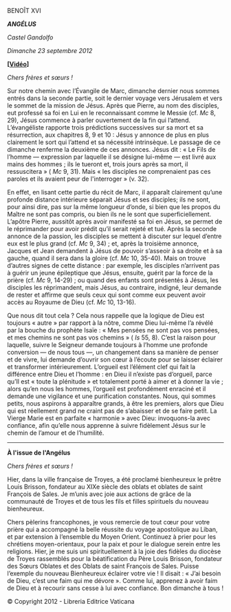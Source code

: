 BENOÎT XVI

***ANGÉLUS***

*Castel Gandolfo*

*Dimanche 23 septembre 2012*

**\[****[Vidéo](https://www.youtube.com/watch?v=OrCDWG2KoXg&list=PLC9tK3J1RlaZGkT-qS3F021VSzUv-YuwO&index=23&ab_channel=TheVatican-Archive)****\]**

*Chers frères et sœurs !*

Sur notre chemin avec l’Évangile de Marc, dimanche dernier nous sommes entrés dans la seconde partie, soit le dernier voyage vers Jérusalem et vers le sommet de la mission de Jésus. Après que Pierre, au nom des disciples, eut professé sa foi en Lui en le reconnaissant comme le Messie (cf. *Mc* 8, 29), Jésus commence à parler ouvertement de la fin qui l’attend. L’évangéliste rapporte trois prédictions successives sur sa mort et sa résurrection, aux chapitres 8, 9 et 10 : Jésus y annonce de plus en plus clairement le sort qui l’attend et sa nécessité intrinsèque. Le passage de ce dimanche renferme la deuxième de ces annonces. Jésus dit : « Le Fils de l’homme — expression par laquelle il se désigne lui-même — est livré aux mains des hommes ; ils le tueront et, trois jours après sa mort, il ressuscitera » ( *Mc* 9, 31). Mais « les disciples ne comprenaient pas ces paroles et ils avaient peur de l'interroger » (v. 32).

En effet, en lisant cette partie du récit de Marc, il apparaît clairement qu’une profonde distance intérieure séparait Jésus et ses disciples; ils ne sont, pour ainsi dire, pas sur la même longueur d’onde, si bien que les propos du Maître ne sont pas compris, ou bien ils ne le sont que superficiellement. L’apôtre Pierre, aussitôt après avoir manifesté sa foi en Jésus, se permet de le réprimander pour avoir prédit qu’il serait rejeté et tué. Après la seconde annonce de la passion, les disciples se mettent à discuter sur lequel d’entre eux est le plus grand (cf. *Mc* 9, 34) ; et, après la troisième annonce, Jacques et Jean demandent à Jésus de pouvoir s’asseoir à sa droite et à sa gauche, quand il sera dans la gloire (cf. *Mc* 10, 35-40). Mais on trouve d’autres signes de cette distance : par exemple, les disciples n’arrivent pas à guérir un jeune épileptique que Jésus, ensuite, guérit par la force de la prière (cf. *Mc* 9, 14-29) ; ou quand des enfants sont présentés à Jésus, les disciples les réprimandent, mais Jésus, au contraire, indigné, leur demande de rester et affirme que seuls ceux qui sont comme eux peuvent avoir accès au Royaume de Dieu (cf. *Mc* 10, 13-16).

Que nous dit tout cela ? Cela nous rappelle que la logique de Dieu est toujours « autre » par rapport à la nôtre, comme Dieu lui-même l’a révélé par la bouche du prophète Isaïe : « Mes pensées ne sont pas vos pensées, et mes chemins ne sont pas vos chemins » ( *Is* 55, 8). C’est la raison pour laquelle, suivre le Seigneur demande toujours à l’homme une profonde conversion — de nous tous —, un changement dans sa manière de penser et de vivre, lui demande d’ouvrir son cœur à l’écoute pour se laisser éclairer et transformer intérieurement. L’orgueil est l’élément clef qui fait la différence entre Dieu et l’homme : en Dieu il n’existe pas d’orgueil, parce qu’Il est « toute la plénitude » et totalement porté à aimer et à donner la vie ; alors qu’en nous les hommes, l’orgueil est profondément enraciné et il demande une vigilance et une purification constantes. Nous, qui sommes petits, nous aspirons à apparaître grands, à être les premiers, alors que Dieu qui est réellement grand ne craint pas de s’abaisser et de se faire petit. La Vierge Marie est en parfaite « harmonie » avec Dieu: invoquons-la avec confiance, afin qu’elle nous apprenne à suivre fidèlement Jésus sur le chemin de l’amour et de l’humilité.

* * *

**À l'issue de l'Angélus**

*Chers frères et sœurs !*

Hier, dans la ville française de Troyes, a été proclamé bienheureux le prêtre Louis Brisson, fondateur au XIXe siècle des oblats et oblates de saint François de Sales. Je m’unis avec joie aux actions de grâce de la communauté de Troyes et de tous les fils et filles spirituels du nouveau bienheureux.

Chers pèlerins francophones, je vous remercie de tout cœur pour votre prière qui a accompagné la belle réussite du voyage apostolique au Liban, et par extension à l’ensemble du Moyen Orient. Continuez à prier pour les chrétiens moyen-orientaux, pour la paix et pour le dialogue serein entre les religions. Hier, je me suis uni spirituellement à la joie des fidèles du diocèse de Troyes rassemblés pour la béatification du Père Louis Brisson, fondateur des Sœurs Oblates et des Oblats de saint François de Sales. Puisse l’exemple du nouveau Bienheureux éclairer votre vie ! Il disait : « J’ai besoin de Dieu, c’est une faim qui me dévore ». Comme lui, apprenez à avoir faim de Dieu et à recourir sans cesse à lui avec confiance. Bon dimanche à tous !

© Copyright 2012 - Libreria Editrice Vaticana